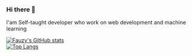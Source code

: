 ### Hi there 👋

I'am Self-taught developer who work on web development and machine learning

[![Fauzy's GitHub stats](https://github-readme-stats.vercel.app/api?username=NormalPeeple&show_icons=true&theme=dark)](https://github.com/anuraghazra/github-readme-stats)
<br>
[![Top Langs](https://github-readme-stats.vercel.app/api/top-langs/?username=NormalPeeple&layout=compact&show_icons=true&theme=dark)](https://github.com/anuraghazra/github-readme-stats)

<!--
**NormalPeeple/NormalPeeple** is a ✨ _special_ ✨ repository because its `README.md` (this file) appears on your GitHub profile.

Here are some ideas to get you started:

- 🔭 I’m currently working on ...
- 🌱 I’m currently learning ...
- 👯 I’m looking to collaborate on ...
- 🤔 I’m looking for help with ...
- 💬 Ask me about ...
- 📫 How to reach me: ...
- 😄 Pronouns: ...
- ⚡ Fun fact: ...
-->
